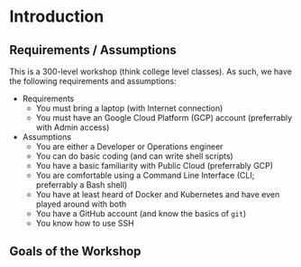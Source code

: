 # Introduction 

## Requirements / Assumptions

This is a 300-level workshop (think college level classes). As such, we have the following requirements and assumptions:

* Requirements
  * You must bring a laptop (with Internet connection)
  * You must have an Google Cloud Platform (GCP) account (preferrably with Admin access)
* Assumptions
  * You are either a Developer or Operations engineer
  * You can do basic coding (and can write shell scripts)
  * You have a basic familiarity with Public Cloud (preferrably GCP)
  * You are comfortable using a Command Line Interface (CLI; preferrably a Bash shell)
  * You have at least heard of Docker and Kubernetes and have even played around with both
  * You have a GitHub account (and know the basics of `git`)
  * You know how to use SSH

## Goals of the Workshop

